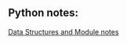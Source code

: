 ## Python notes: 
[Data Structures and Module notes](https://colab.research.google.com/drive/1EJLwAT3klE6YTOljrPQU1U-E3sSUWroV?usp=sharing)
